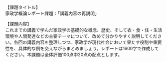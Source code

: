 【課題タイトル】  
家政学概論レポート課題：「講義内容の再説明」

【課題内容】  
これまでの講義で学んだ家政学の基礎的な概念、歴史、そして衣・食・住・生活環境や人間発達などの主要テーマについて、改めて分かりやすく説明してください。各回の講義内容を整理しつつ、家政学が現代社会において果たす役割や重要性を、具体的な例を交えながらまとめましょう。レポートは1600字で作成してください。本課題は全体評価100点中20点の配点とします。
